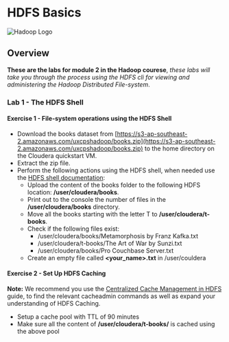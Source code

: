 # HDFS Basics

![Hadoop Logo](http://www.datameer.com/images/technology/hadoop-pic1.png)

## Overview

**These are the labs for module 2 in the Hadoop courese**,  *these labs will take you through the process using the HDFS cli for viewing and administering the Hadoop Distributed File-system*.

### Lab 1 - The HDFS Shell

#### Exercise 1 - File-system operations using the HDFS Shell  
	
- Download the books dataset from [https://s3-ap-southeast-2.amazonaws.com/uxcpshadoop/books.zip](https://s3-ap-southeast-2.amazonaws.com/uxcpshadoop/books.zip) to the home directory on the Cloudera quickstart VM.
- Extract the zip file.
- Perform the following actions using the HDFS shell, when needed use the [HDFS shell documentation](http://hadoop.apache.org/docs/current/hadoop-project-dist/hadoop-common/FileSystemShell.html):
  - Upload the content of the books folder to the following HDFS location: **/user/cloudera/books**.
  - Print out to the console the number of files in the **/user/cloudera/books** directory.
  - Move all the books starting with the letter T to **/user/cloudera/t-books**.
  - Check if the following files exist:
    - /user/cloudera/books/Metamorphosis by Franz Kafka.txt
    - /user/cloudera/t-books/The Art of War by Sunzi.txt
    - /user/cloudera/books/Pro Couchbase Server.txt
  - Create an empty file called **<your_name>.txt** in /user/couldera 

#### Exercise 2 - Set Up HDFS Caching

**Note:** We recommend  you use the [Centralized Cache Management in HDFS](https://hadoop.apache.org/docs/r2.3.0/hadoop-project-dist/hadoop-hdfs/CentralizedCacheManagement.html#Cache_pool_commands) guide, to find the relevant cacheadmin commands as well as expand your understanding of HDFS  Caching.

- Setup a cache pool with TTL of 90 minutes
- Make sure all the content of **/user/cloudera/t-books/** is cached using the above pool